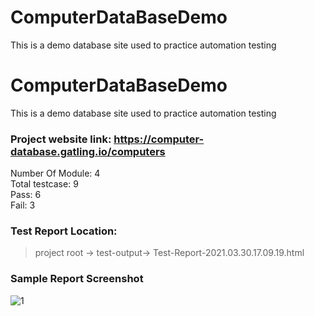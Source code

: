 # ComputerDataBaseDemo
This is a demo database site used to practice automation testing


# ComputerDataBaseDemo
This is a demo database site used to practice automation testing

### Project website link: https://computer-database.gatling.io/computers <br>

Number Of Module: 4 <br>
Total testcase: 9 <br>
Pass: 6 <br>
Fail: 3 <br>

### Test Report Location: <br>
> project root -> test-output-> Test-Report-2021.03.30.17.09.19.html <br>

### Sample Report Screenshot <br>
![1](https://user-images.githubusercontent.com/38497405/112980237-6f586100-917b-11eb-8040-ac55c8939f9d.PNG)
